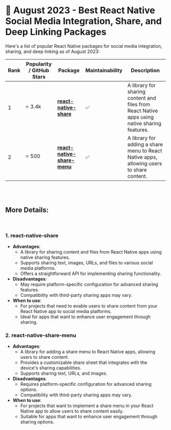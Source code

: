 # 🚀 August 2023 - Best React Native Social Media Integration, Share, and Deep Linking Packages

Here's a list of popular React Native packages for social media integration, sharing, and deep linking as of August 2023:

| Rank | Popularity / GitHub Stars | Package | Maintainability | Description |
| ---- | -------------------------- | ------- | ---------------- | ----------- |
| 1    | ⭐ 3.4k          | [**react-native-share**](https://github.com/react-native-share/react-native-share) | :white_check_mark: | A library for sharing content and files from React Native apps using native sharing features. |
| 2    | ⭐ 500            | [**react-native-share-menu**](https://github.com/meedan/react-native-share-menu) | :white_check_mark: | A library for adding a share menu to React Native apps, allowing users to share content. |

</br>
</br>

## More Details:

</br>

### 1. react-native-share
   - **Advantages**:
     - A library for sharing content and files from React Native apps using native sharing features.
     - Supports sharing text, images, URLs, and files to various social media platforms.
     - Offers a straightforward API for implementing sharing functionality.
   - **Disadvantages**:
     - May require platform-specific configuration for advanced sharing features.
     - Compatibility with third-party sharing apps may vary.
   - **When to use**:
     - For projects that need to enable users to share content from your React Native app to social media platforms.
     - Ideal for apps that want to enhance user engagement through sharing.


### 2. react-native-share-menu
   - **Advantages**:
     - A library for adding a share menu to React Native apps, allowing users to share content.
     - Provides a customizable share sheet that integrates with the device's sharing capabilities.
     - Supports sharing text, URLs, and images.
   - **Disadvantages**:
     - Requires platform-specific configuration for advanced sharing options.
     - Compatibility with third-party sharing apps may vary.
   - **When to use**:
     - For projects that want to implement a share menu in your React Native app to allow users to share content easily.
     - Suitable for apps that want to enhance user engagement through sharing options.


